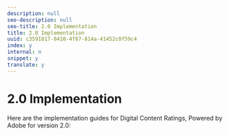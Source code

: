 ```yaml
---
description: null
seo-description: null
seo-title: 2.0 Implementation
title: 2.0 Implementation
uuid: c3591017-8410-4f87-814a-41452c0f59c4
index: y
internal: n
snippet: y
translate: y
---
```


# 2.0 Implementation

Here are the implementation guides for Digital Content Ratings, Powered by Adobe for version 2.0: 
